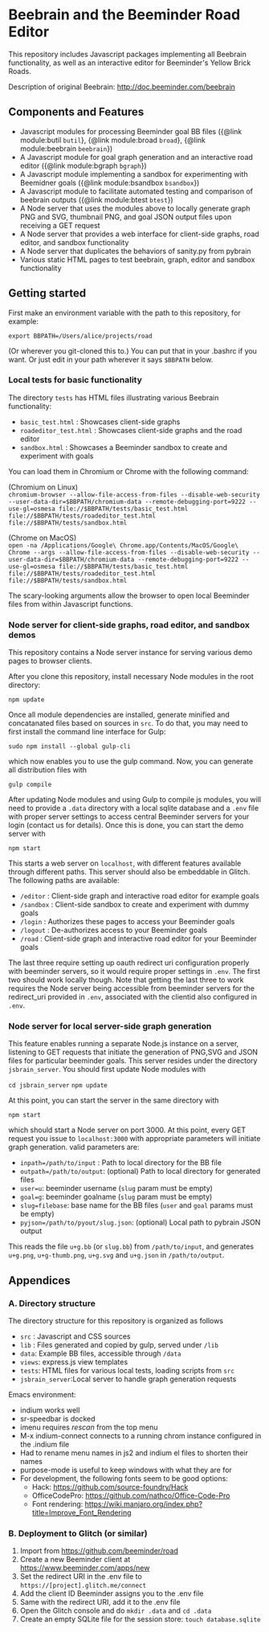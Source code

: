 # Beebrain and the Beeminder Road Editor

This repository includes Javascript packages implementing all Beebrain functionality, as well as an interactive editor for Beeminder's Yellow Brick Roads.

Description of original Beebrain: <http://doc.beeminder.com/beebrain>

## Components and Features

* Javascript modules for processing Beeminder goal BB files 
({@link module:butil `butil`},
{@link module:broad `broad`},
{@link module:beebrain `beebrain`})
* A Javascript module for goal graph generation and an interactive road editor 
({@link module:bgraph `bgraph`})
* A Javascript module implementing a sandbox for experimenting with Beemidner goals 
({@link module:bsandbox `bsandbox`})
* A Javascript module to facilitate automated testing and comparison of beebrain outputs 
({@link module:btest `btest`})
* A Node server that uses the modules above to locally generate graph PNG and SVG, thumbnail PNG, and goal JSON output files upon receiving a GET request
* A Node server that provides a web interface for client-side graphs, road editor, and sandbox functionality
* A Node server that duplicates the behaviors of sanity.py from pybrain
* Various static HTML pages to test beebrain, graph, editor and sandbox functionality

## Getting started

First make an environment variable with the path to this repository, for example:

`export BBPATH=/Users/alice/projects/road`

(Or wherever you git-cloned this to.)
You can put that in your .bashrc if you want.
Or just edit in your path wherever it says `$BBPATH` below.

### Local tests for basic functionality

The directory `tests` has HTML files illustrating various Beebrain functionality:

* `basic_test.html`      : Showcases client-side graphs
* `roadeditor_test.html` : Showcases client-side graphs and the road editor
* `sandbox.html`         : Showcases a Beeminder sandbox to create and experiment with goals

You can load them in Chromium or Chrome with the following command:

(Chromium on Linux)  
`chromium-browser --allow-file-access-from-files --disable-web-security --user-data-dir=$BBPATH/chromium-data --remote-debugging-port=9222 --use-gl=osmesa file://$BBPATH/tests/basic_test.html file://$BBPATH/tests/roadeditor_test.html file://$BBPATH/tests/sandbox.html`

(Chrome on MacOS)  
`open -na /Applications/Google\ Chrome.app/Contents/MacOS/Google\ Chrome --args --allow-file-access-from-files --disable-web-security --user-data-dir=$BBPATH/chromium-data --remote-debugging-port=9222 --use-gl=osmesa file://$BBPATH/tests/basic_test.html file://$BBPATH/tests/roadeditor_test.html file://$BBPATH/tests/sandbox.html`

The scary-looking arguments allow the browser to open local Beeminder files from within Javascript functions. 

### Node server for client-side graphs, road editor, and sandbox demos

This repository contains a Node server instance for serving various demo pages to browser clients. 

After you clone this repository, install necessary Node modules in the root directory:

`npm update`

Once all module dependencies are installed, generate minified and concatanated files based on sources in `src`. 
To do that, you may need to first install the command line interface for Gulp:

`sudo npm install --global gulp-cli`

which now enables you to use the gulp command. 
Now, you can generate all distribution files with

`gulp compile`

After updating Node modules and using Gulp to compile js modules, you will need to provide a `.data` directory with a local sqlite database and a `.env` file with proper server settings to access central Beeminder servers for your login (contact us for details). 
Once this is done, you can start the demo server with

`npm start`

This starts a web server on `localhost`, with different features available through different paths. 
This server should also be embeddable in Glitch. 
The following paths are available:

  * `/editor`  : Client-side graph and interactive road editor for example goals
  * `/sandbox` : Client-side sandbox to create and experiment with dummy goals
  * `/login`   : Authorizes these pages to access your Beeminder goals
  * `/logout`  : De-authorizes access to your Beeminder goals
  * `/road`    : Client-side graph and interactive road editor for your Beeminder goals

The last three require setting up oauth redirect uri configuration
properly with beeminder servers, so it would require proper settings
in `.env`. The first two should work locally though. Note that getting
the last three to work requires the Node server being accessible from
beeminder servers for the redirect_uri provided in `.env`, associated
with the clientid also configured in `.env`.

### Node server for local server-side graph generation

This feature enables running a separate Node.js instance on a server,
listening to GET requests that initiate the generation of PNG,SVG and
JSON files for particular beeminder goals. This server resides under
the directory `jsbrain_server`. You should first update Node modules with

`cd jsbrain_server`
`npm update`

At this point, you can start the server in the same directory with 

`npm start`

which should start a Node server on port 3000. At this point, every
GET request you issue to `localhost:3000` with appropriate parameters
will initiate graph generation. valid parameters are:

  * `inpath=/path/to/input` : Path to local directory for the BB file
  * `outpath=/path/to/output`: (optional) Path to local directory for generated files
  * `user=u`: beeminder username (`slug` param must be empty)
  * `goal=g`: beeminder goalname (`slug` param must be empty)
  * `slug=filebase`: base name for the BB files (`user` and `goal` params must be empty)
  * `pyjson=/path/to/pyout/slug.json`: (optional) Local path to pybrain JSON output
  
This reads the file `u+g.bb` (or `slug.bb`) from `/path/to/input`, and
generates `u+g.png`, `u+g-thumb.png`, `u+g.svg` and `u+g.json` in
`/path/to/output`. 

## Appendices

### A. Directory structure 

The directory structure for this repository is organized as follows

  * `src` : Javascript and CSS sources
  * `lib` : Files generated and copied by gulp, served under `/lib`
  * `data`: Example BB files, accessible through `/data`
  * `views`: express.js view templates
  * `tests`: HTML files for various local tests, loading scripts from `src`
  * `jsbrain_server`:Local server to handle graph generation requests
  
Emacs environment:
  * indium works well
  * sr-speedbar is docked
  * imenu requires *rescan* from the top menu
  * M-x indium-connect connects to a running chrom instance configured in the .indium file
  * Had to rename menu names in js2 and indium el files to shorten their names
  * purpose-mode is useful to keep windows with what they are for
  * For development, the following fonts seem to be good options:
    * Hack: https://github.com/source-foundry/Hack
    * OfficeCodePro: https://github.com/nathco/Office-Code-Pro
    * Font rendering: https://wiki.manjaro.org/index.php?title=Improve_Font_Rendering

### B. Deployment to Glitch (or similar)

1. Import from https://github.com/beeminder/road
2. Create a new Beeminder client at https://www.beeminder.com/apps/new
3. Set the redirect URI in the .env file to `https://[project].glitch.me/connect`
4. Add the client ID Beeminder assigns you to the .env file
5. Same with the redirect URI, add it to the .env file
6. Open the Glitch console and do `mkdir .data` and `cd .data`
7. Create an empty SQLite file for the session store: `touch database.sqlite`
